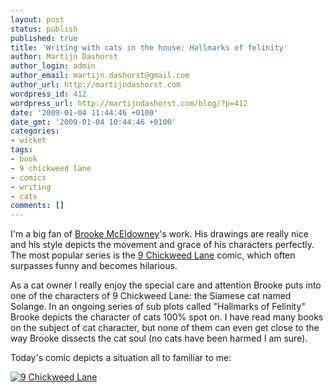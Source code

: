 ```yaml
---
layout: post
status: publish
published: true
title: 'Writing with cats in the house: Hallmarks of felinity'
author: Martijn Dashorst
author_login: admin
author_email: martijn.dashorst@gmail.com
author_url: http://martijndashorst.com
wordpress_id: 412
wordpress_url: http://martijndashorst.com/blog/?p=412
date: '2009-01-04 11:44:46 +0100'
date_gmt: '2009-01-04 10:44:46 +0100'
categories:
- wicket
tags:
- book
- 9 chickweed lane
- comics
- writing
- cats
comments: []
---
```

<p>I'm a big fan of <a href="http://officialpibgorn.livejournal.com/">Brooke McEldowney</a>'s work. His drawings are really nice and his style depicts the movement and grace of his characters perfectly. The most popular series is the <a href="http://comics.com/9_chickweed_lane/">9 Chickweed Lane</a> comic, which often surpasses funny and becomes hilarious.</p>
<p>
As a cat owner I really enjoy the special care and attention Brooke puts into one of the characters of 9 Chickweed Lane: the Siamese cat named Solange. In an ongoing series of sub plots called "Hallmarks of Felinity" Brooke depicts the character of cats 100% spot on. I have read many books on the subject of cat character, but none of them can even get close to the way Brooke dissects the cat soul (no cats have been harmed I am sure).</p>
<p>
Today's comic depicts a situation all to familiar to me:</p>
<p>
<a href="http://gocomics.com/9_chickweed_lane/2009-01-04/" title="9 Chickweed Lane"><img src="http://assets.amuniversal.com/f9cc55f0824e012f2fe000163e41dd5b" border="0" alt="9 Chickweed Lane" /></a></p>
